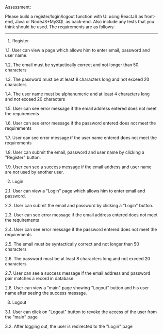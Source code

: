 Assessment:

Please build a register/login/logout function with UI using ReactJS as front-end, Java or NodeJS+MySQL as back-end. Also include any tests that you think should be used. The requirements are as follows:

---------------------------------------------------------------------------------------------------------------------------------------------------------

1. Register

1.1. User can view a page which allows him to enter email, password and user name.

1.2. The email must be syntactically correct and not longer than 50 characters

1.3. The password must be at least 8 characters long and not exceed 20 characters

1.4. The user name must be alphanumeric and at least 4 characters long and not exceed 20 characters

1.5. User can see error message if the email address entered does not meet the requirements

1.6. User can see error message if the password entered does not meet the requirements

1.7. User can see error message if the user name entered does not meet the requirements

1.8. User can submit the email, password and user name by clicking a "Register" button.

1.9. User can see a success message if the email address and user name are not used by another user.

2. Login

2.1. User can view a "Login" page which allows him to enter email and password.

2.2. User can submit the email and password by clicking a "Login" button.

2.3. User can see error message if the email address entered does not meet the requirements

2.4. User can see error message if the password entered does not meet the requirements

2.5. The email must be syntactically correct and not longer than 50 characters

2.6. The password must be at least 8 characters long and not exceed 20 characters

2.7. User can see a success message if the email address and password pair matches a record in database.

2.8. User can view a "main" page showing "Logout" button and his user name after seeing the success message.

3. Logout

3.1. User can click on "Logout" button to revoke the access of the user from the "main" page

3.2. After logging out, the user is redirected to the "Login" page 